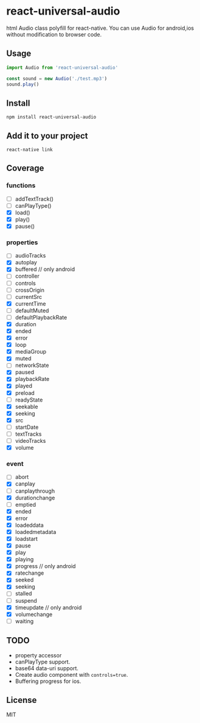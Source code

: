 react-universal-audio
==========

html Audio class polyfill for react-native.
You can use Audio for android,ios without modification to browser code.	

## Usage

<!--
Using ES2017 `async` / `await` internally, you need adding async/await suport in babelrc so in your react-native project.

```javascript
```
-->

```javascript
import Audio from 'react-universal-audio'

const sound = new Audio('./test.mp3')
sound.play()
```

## Install

`npm install react-universal-audio`

## Add it to your project

`react-native link`


## Coverage

### functions

* [ ] addTextTrack()
* [ ] canPlayType()
* [x] load()
* [x] play()
* [x] pause()

### properties

* [ ] audioTracks	
* [x] autoplay	
* [x] buffered // only android
* [ ] controller
* [ ] controls
* [ ] crossOrigin
* [ ] currentSrc
* [x] currentTime
* [ ] defaultMuted
* [ ] defaultPlaybackRate
* [x] duration
* [x] ended	
* [x] error
* [x] loop
* [x] mediaGroup
* [x] muted	
* [ ] networkState	
* [x] paused	
* [x] playbackRate
* [x] played
* [x] preload
* [ ] readyState
* [x] seekable
* [x] seeking
* [x] src
* [ ] startDate
* [ ] textTracks
* [ ] videoTracks
* [x] volume

### event

* [ ] abort	
* [x] canplay
* [ ] canplaythrough
* [x] durationchange
* [ ] emptied
* [x] ended	
* [x] error
* [x] loadeddata
* [x] loadedmetadata
* [x] loadstart
* [x] pause	
* [x] play
* [x] playing
* [x] progress // only android
* [x] ratechange
* [x] seeked
* [x] seeking
* [ ] stalled
* [ ] suspend
* [x] timeupdate // only android
* [x] volumechange
* [ ] waiting

## TODO

* property accessor
* canPlayType support.
* base64 data-uri support.
* Create audio component with  `controls=true`.
* Buffering progress for ios.

## License

MIT
